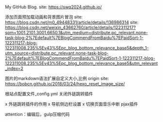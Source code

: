 My GitHub Blog.
site: https://swq2024.github.io/

添加页面预加载动画和背景图片冒泡
site: https://blog.csdn.net/m0_49448331/article/details/136986314
site: https://blog.csdn.net/weixin_43662760/article/details/122311217?spm=1001.2101.3001.6650.1&utm_medium=distribute.pc_relevant.none-task-blog-2%7Edefault%7EBlogCommendFromBaidu%7EPaidSort-1-122311217-blog-122311008.235%5Ev43%5Epc_blog_bottom_relevance_base5&depth_1-utm_source=distribute.pc_relevant.none-task-blog-2%7Edefault%7EBlogCommendFromBaidu%7EPaidSort-1-122311217-blog-122311008.235%5Ev43%5Epc_blog_bottom_relevance_base5&utm_relevant_index=2

图片的markdown语法扩展自定义大小,比例
origin site: https://bobcn.github.io/2018/03/24/hexo_reset_image_size/

根站点配置文件_config.yml 关闭外链跳转插件

x 外链跳转插件的作用
x 导航侧边栏设置
x 切换页面音乐中断 pjax插件

attention：编辑后，gulp压缩代码
